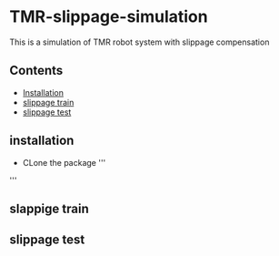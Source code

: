 # TMR-slippage-simulation
This is a simulation of TMR robot system with slippage compensation


## Contents
- [Installation](#installation)
- [slippage train](#slippage-train)
- [slippage test](#slippage-test)

## installation
* CLone the package 
'''

'''
## slappige train


## slippage test
